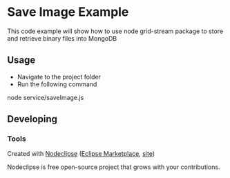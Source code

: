 

# Save Image Example

This code example will show how to use node grid-stream package to store and retrieve binary files into MongoDB


## Usage

- Navigate to the project folder
- Run the following command

node service/saveImage.js

## Developing



### Tools

Created with [Nodeclipse](https://github.com/Nodeclipse/nodeclipse-1)
 ([Eclipse Marketplace](http://marketplace.eclipse.org/content/nodeclipse), [site](http://www.nodeclipse.org))   

Nodeclipse is free open-source project that grows with your contributions.

